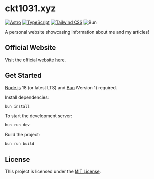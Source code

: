 # ckt1031.xyz

[![Astro](https://img.shields.io/badge/Astro-FF5D01?logo=astro&logoColor=fff&style=for-the-badge)](https://astro.build)
[![TypeScript](https://img.shields.io/badge/typescript-%23007ACC.svg?style=for-the-badge&logo=typescript&logoColor=white)](https://www.typescriptlang.org)
[![Tailwind CSS](https://img.shields.io/badge/Tailwind%20CSS-black?style=for-the-badge&logo=tailwind-css)](https://tailwindcss.com)
![Bun](https://img.shields.io/badge/Bun-%23000000.svg?style=for-the-badge&logo=bun&logoColor=white)

A personal website showcasing information about me and my articles!

## Official Website

Visit the official website [here](https://ckt1031.xyz).

## Get Started

[Node.js](https://nodejs.org) 18 (or latest LTS) and [Bun](https://bun.sh) (Version 1) required.

Install dependencies:

```bash
bun install
```

To start the development server:

```bash
bun run dev
```

Build the project:

```bash
bun run build
```

## License

This project is licensed under the [MIT License](LICENSE).
